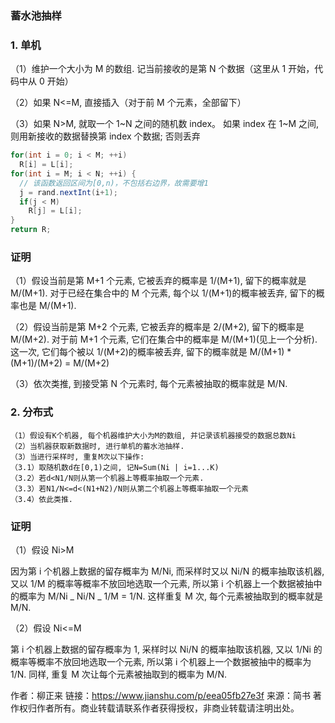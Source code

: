 
### 蓄水池抽样

### 1. 单机

（1）维护一个大小为 M 的数组. 记当前接收的是第 N 个数据（这里从 1 开始，代码中从 0 开始）

（2）如果 N<=M, 直接插入（对于前 M 个元素，全部留下）

（3）如果 N>M, 就取一个 1~N 之间的随机数 index。 如果 index 在 1~M 之间, 则用新接收的数据替换第 index 个数据; 否则丢弃

```java
for(int i = 0; i < M; ++i)
  R[i] = L[i];
for(int i = M; i < N; ++i) {
  // 该函数返回区间为[0,n)，不包括右边界，故需要增1
  j = rand.nextInt(i+1);
  if(j < M)
    R[j] = L[i];
}
return R;
```

### 证明

（1）假设当前是第 M+1 个元素, 它被丢弃的概率是 1/(M+1), 留下的概率就是 M/(M+1). 对于已经在集合中的 M 个元素, 每个以 1/(M+1)的概率被丢弃, 留下的概率也是 M/(M+1).

（2）假设当前是第 M+2 个元素, 它被丢弃的概率是 2/(M+2), 留下的概率是 M/(M+2). 对于前 M+1 个元素, 它们在集合中的概率是 M/(M+1)(见上一个分析). 这一次, 它们每个被以 1/(M+2)的概率被丢弃, 留下的概率就是 M/(M+1) \* (M+1)/(M+2) = M/(M+2)

（3）依次类推, 到接受第 N 个元素时, 每个元素被抽取的概率就是 M/N.

### 2. 分布式

```
（1）假设有K个机器, 每个机器维护大小为M的数组, 并记录该机器接受的数据总数Ni
（2）当机器获取新数据时, 进行单机的蓄水池抽样.
（3）当进行采样时, 重复M次以下操作:
（3.1）取随机数d在[0,1)之间, 记N=Sum(Ni | i=1...K)
（3.2）若d<N1/N则从第一个机器上等概率抽取一个元素.
（3.3）若N1/N<=d<(N1+N2)/N则从第二个机器上等概率抽取一个元素
（3.4）依此类推.
```

### 证明

（1）假设 Ni>M

因为第 i 个机器上数据的留存概率为 M/Ni, 而采样时又以 Ni/N 的概率抽取该机器, 又以 1/M 的概率等概率不放回地选取一个元素, 所以第 i 个机器上一个数据被抽中的概率为 M/Ni _ Ni/N _ 1/M = 1/N. 这样重复 M 次, 每个元素被抽取到的概率就是 M/N.

（2）假设 Ni<=M

第 i 个机器上数据的留存概率为 1, 采样时以 Ni/N 的概率抽取该机器, 又以 1/Ni 的概率等概率不放回地选取一个元素, 所以第 i 个机器上一个数据被抽中的概率为 1/N. 同样, 重复 M 次让每个元素被抽取到的概率为 M/N.

作者：柳正来
链接：https://www.jianshu.com/p/eea05fb27e3f
来源：简书
著作权归作者所有。商业转载请联系作者获得授权，非商业转载请注明出处。
